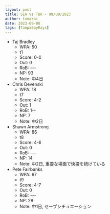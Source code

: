 ```yaml
---
layout: post
title: SEA vs TBR - 09/08/2023
author: tomarai
date: 2023-09-08
tags: [TampaBayRays]
---
```


* Taj Bradley
	- WPA: 50
	- t1
	- Score: 0-0
	- Out: 0
	- RoB: ---
	- NP: 93
	- Note: 中4日
* Chris Devenski
	- WPA: 18
	- t7
	- Score: 4-2
	- Out: 1
	- RoB: 1--
	- NP: 7
	- Note: 中2日
* Shawn Armstrong
	- WPA: 86
	- t8
	- Score: 4-6
	- Out: 0
	- RoB: ---
	- NP: 14
	- Note: 中2日, 重要な場面で快投を続けている
* Pete Fairbanks
	- WPA: 97
	- t9
	- Score: 4-7
	- Out: 0
	- RoB: ---
	- NP: 28
	- Note: 中1日, セーブシチュエーション

